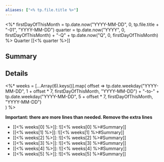 ```yaml
---
aliases: ["<% tp.file.title %>"]
---
```

<%*
firstDayOfThisMonth = tp.date.now("YYYY-MM-DD", 0, tp.file.title + "-01", "YYYY-MM-DD")
quarter = tp.date.now("YYYY", 0, firstDayOfThisMonth) + "-Q" + tp.date.now("Q", 0, firstDayOfThisMonth)
%>
Quarter [[<% quarter %>]]
## Summary

## Details

<%*
weeks = [...Array(6).keys()].map(
   offset => tp.date.weekday("YYYY-MM-DD", 1 + offset * 7, firstDayOfThisMonth, "YYYY-MM-DD") + "-to-" + tp.date.weekday("YYYY-MM-DD",  5 + offset * 7, firstDayOfThisMonth, "YYYY-MM-DD")  
)
%>

**Important: there are more lines than needed. Remove the extra lines**
- [[<% weeks[0] %>]]: ![[<% weeks[0] %>#Summary]]
- [[<% weeks[1] %>]]: ![[<% weeks[1] %>#Summary]]
- [[<% weeks[2] %>]]: ![[<% weeks[2] %>#Summary]]
- [[<% weeks[3] %>]]: ![[<% weeks[3] %>#Summary]]
- [[<% weeks[4] %>]]: ![[<% weeks[4] %>#Summary]]
- [[<% weeks[5] %>]]: ![[<% weeks[5] %>#Summary]]